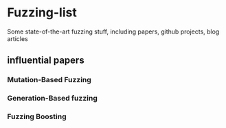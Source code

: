 # Fuzzing-list
Some state-of-the-art fuzzing stuff, including papers, github projects, blog articles


## influential papers

### Mutation-Based Fuzzing


### Generation-Based fuzzing


### Fuzzing Boosting
